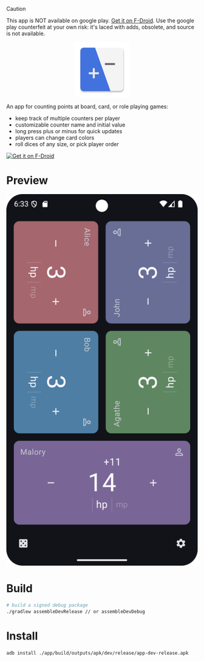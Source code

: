 > [!CAUTION]
> This app is NOT available on google play. [Get it on F-Droid](https://f-droid.org/packages/net.multun.gamecounter.fdroid/).
> Use the google play counterfeit at your own risk: it's laced with adds, obsolete, and source is not available.

<p align="center">
    <img src="./app/src/main/res/mipmap-xxhdpi/ic_launcher.webp" alt="gamecounter logo" />
</p>

An app for counting points at board, card, or role playing games:
 - keep track of multiple counters per player
 - customizable counter name and initial value
 - long press plus or minus for quick updates
 - players can change card colors
 - roll dices of any size, or pick player order

[<img src="https://fdroid.gitlab.io/artwork/badge/get-it-on.png"
     alt="Get it on F-Droid"
     height="80">](https://f-droid.org/packages/net.multun.gamecounter.fdroid/)

# Preview

<p align="center">
    <img src="metadata/en-US/images/phoneScreenshots/board_dark.png" alt="board screenshot" />
</p>

# Build

```sh
# build a signed debug package
./gradlew assembleDevRelease // or assembleDevDebug
```

# Install

```sh
adb install ./app/build/outputs/apk/dev/release/app-dev-release.apk
```
